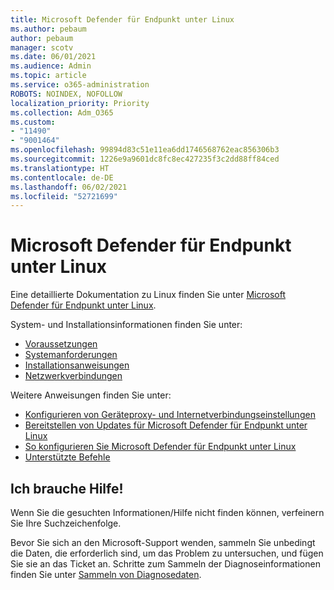 ```yaml
---
title: Microsoft Defender für Endpunkt unter Linux
ms.author: pebaum
author: pebaum
manager: scotv
ms.date: 06/01/2021
ms.audience: Admin
ms.topic: article
ms.service: o365-administration
ROBOTS: NOINDEX, NOFOLLOW
localization_priority: Priority
ms.collection: Adm_O365
ms.custom:
- "11490"
- "9001464"
ms.openlocfilehash: 99894d83c51e11ea6dd1746568762eac856306b3
ms.sourcegitcommit: 1226e9a9601dc8fc8ec427235f3c2dd88ff84ced
ms.translationtype: HT
ms.contentlocale: de-DE
ms.lasthandoff: 06/02/2021
ms.locfileid: "52721699"
---
```

# <a name="microsoft-defender-for-endpoint-on-linux"></a>Microsoft Defender für Endpunkt unter Linux

Eine detaillierte Dokumentation zu Linux finden Sie unter [Microsoft Defender für Endpunkt unter Linux](/microsoft-365/security/defender-endpoint/microsoft-defender-endpoint-linux).

System- und Installationsinformationen finden Sie unter:

- [Voraussetzungen](/microsoft-365/security/defender-endpoint/microsoft-defender-endpoint-linux#prerequisites)
- [Systemanforderungen](/microsoft-365/security/defender-endpoint/microsoft-defender-endpoint-linux#system-requirements)
- [Installationsanweisungen](/microsoft-365/security/defender-endpoint/microsoft-defender-endpoint-linux#installation-instructions)
- [Netzwerkverbindungen](/microsoft-365/security/defender-endpoint/microsoft-defender-endpoint-linux#network-connections)

Weitere Anweisungen finden Sie unter:

- [Konfigurieren von Geräteproxy- und Internetverbindungseinstellungen](/microsoft-365/security/defender-endpoint/configure-proxy-internet#enable-access-to-microsoft-defender-atp-service-urls-in-the-proxy-server)
- [Bereitstellen von Updates für Microsoft Defender für Endpunkt unter Linux](/microsoft-365/security/defender-endpoint/linux-updates)
- [So konfigurieren Sie Microsoft Defender für Endpunkt unter Linux](/microsoft-365/security/defender-endpoint/microsoft-defender-endpoint-linux#how-to-configure-microsoft-defender-for-endpoint-on-linux)
- [Unterstützte Befehle](/microsoft-365/security/defender-endpoint/linux-resources#supported-commands)

## <a name="i-need-help"></a>Ich brauche Hilfe!

Wenn Sie die gesuchten Informationen/Hilfe nicht finden können, verfeinern Sie Ihre Suchzeichenfolge.

Bevor Sie sich an den Microsoft-Support wenden, sammeln Sie unbedingt die Daten, die erforderlich sind, um das Problem zu untersuchen, und fügen Sie sie an das Ticket an. Schritte zum Sammeln der Diagnoseinformationen finden Sie unter [Sammeln von Diagnosedaten](/microsoft-365/security/defender-endpoint/linux-resources#collect-diagnostic-information).
